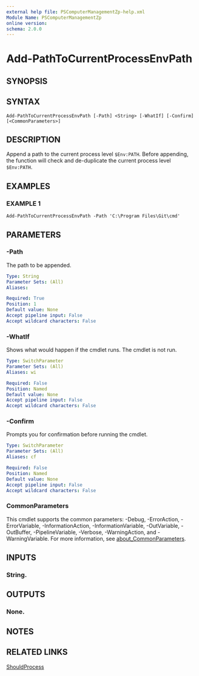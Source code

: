 ```yaml
---
external help file: PSComputerManagementZp-help.xml
Module Name: PSComputerManagementZp
online version:
schema: 2.0.0
---
```


# Add-PathToCurrentProcessEnvPath

## SYNOPSIS

## SYNTAX

```
Add-PathToCurrentProcessEnvPath [-Path] <String> [-WhatIf] [-Confirm] [<CommonParameters>]
```

## DESCRIPTION
Append a path to the current process level `$Env:PATH`.
Before appending, the function will check and de-duplicate the current process level `$Env:PATH`.

## EXAMPLES

### EXAMPLE 1
```
Add-PathToCurrentProcessEnvPath -Path 'C:\Program Files\Git\cmd'
```

## PARAMETERS

### -Path
The path to be appended.

```yaml
Type: String
Parameter Sets: (All)
Aliases:

Required: True
Position: 1
Default value: None
Accept pipeline input: False
Accept wildcard characters: False
```

### -WhatIf
Shows what would happen if the cmdlet runs.
The cmdlet is not run.

```yaml
Type: SwitchParameter
Parameter Sets: (All)
Aliases: wi

Required: False
Position: Named
Default value: None
Accept pipeline input: False
Accept wildcard characters: False
```

### -Confirm
Prompts you for confirmation before running the cmdlet.

```yaml
Type: SwitchParameter
Parameter Sets: (All)
Aliases: cf

Required: False
Position: Named
Default value: None
Accept pipeline input: False
Accept wildcard characters: False
```

### CommonParameters
This cmdlet supports the common parameters: -Debug, -ErrorAction, -ErrorVariable, -InformationAction, -InformationVariable, -OutVariable, -OutBuffer, -PipelineVariable, -Verbose, -WarningAction, and -WarningVariable. For more information, see [about_CommonParameters](http://go.microsoft.com/fwlink/?LinkID=113216).

## INPUTS

### String.
## OUTPUTS

### None.
## NOTES

## RELATED LINKS

[ShouldProcess](https://learn.microsoft.com/zh-cn/powershell/scripting/learn/deep-dives/everything-about-shouldprocess?view=powershell-7.3)


